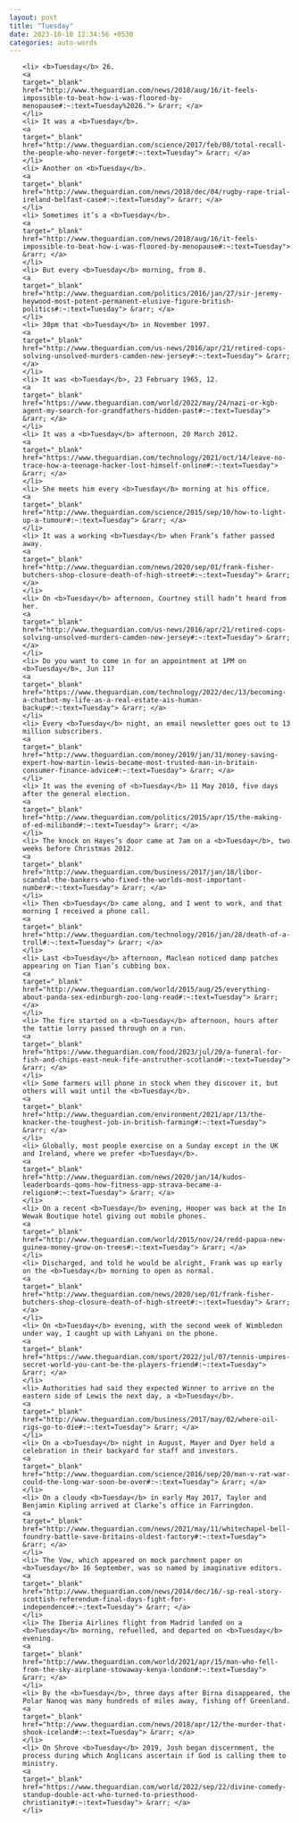 ```yaml
---
layout: post
title: "Tuesday"
date: 2023-10-10 12:34:56 +0530
categories: auto-words
---
```

<ol>

    <li> <b>Tuesday</b> 26.
    <a 
    target="_blank" 
    href="http://www.theguardian.com/news/2018/aug/16/it-feels-impossible-to-beat-how-i-was-floored-by-menopause#:~:text=Tuesday%2026."> &rarr; </a>
    </li>
    <li> It was a <b>Tuesday</b>.
    <a 
    target="_blank" 
    href="http://www.theguardian.com/science/2017/feb/08/total-recall-the-people-who-never-forget#:~:text=Tuesday"> &rarr; </a>
    </li>
    <li> Another on <b>Tuesday</b>.
    <a 
    target="_blank" 
    href="http://www.theguardian.com/news/2018/dec/04/rugby-rape-trial-ireland-belfast-case#:~:text=Tuesday"> &rarr; </a>
    </li>
    <li> Sometimes it’s a <b>Tuesday</b>.
    <a 
    target="_blank" 
    href="http://www.theguardian.com/news/2018/aug/16/it-feels-impossible-to-beat-how-i-was-floored-by-menopause#:~:text=Tuesday"> &rarr; </a>
    </li>
    <li> But every <b>Tuesday</b> morning, from 8.
    <a 
    target="_blank" 
    href="http://www.theguardian.com/politics/2016/jan/27/sir-jeremy-heywood-most-potent-permanent-elusive-figure-british-politics#:~:text=Tuesday"> &rarr; </a>
    </li>
    <li> 30pm that <b>Tuesday</b> in November 1997.
    <a 
    target="_blank" 
    href="http://www.theguardian.com/us-news/2016/apr/21/retired-cops-solving-unsolved-murders-camden-new-jersey#:~:text=Tuesday"> &rarr; </a>
    </li>
    <li> It was <b>Tuesday</b>, 23 February 1965, 12.
    <a 
    target="_blank" 
    href="https://www.theguardian.com/world/2022/may/24/nazi-or-kgb-agent-my-search-for-grandfathers-hidden-past#:~:text=Tuesday"> &rarr; </a>
    </li>
    <li> It was a <b>Tuesday</b> afternoon, 20 March 2012.
    <a 
    target="_blank" 
    href="https://www.theguardian.com/technology/2021/oct/14/leave-no-trace-how-a-teenage-hacker-lost-himself-online#:~:text=Tuesday"> &rarr; </a>
    </li>
    <li> She meets him every <b>Tuesday</b> morning at his office.
    <a 
    target="_blank" 
    href="http://www.theguardian.com/science/2015/sep/10/how-to-light-up-a-tumour#:~:text=Tuesday"> &rarr; </a>
    </li>
    <li> It was a working <b>Tuesday</b> when Frank’s father passed away.
    <a 
    target="_blank" 
    href="http://www.theguardian.com/news/2020/sep/01/frank-fisher-butchers-shop-closure-death-of-high-street#:~:text=Tuesday"> &rarr; </a>
    </li>
    <li> On <b>Tuesday</b> afternoon, Courtney still hadn’t heard from her.
    <a 
    target="_blank" 
    href="http://www.theguardian.com/us-news/2016/apr/21/retired-cops-solving-unsolved-murders-camden-new-jersey#:~:text=Tuesday"> &rarr; </a>
    </li>
    <li> Do you want to come in for an appointment at 1PM on <b>Tuesday</b>, Jun 11?
    <a 
    target="_blank" 
    href="https://www.theguardian.com/technology/2022/dec/13/becoming-a-chatbot-my-life-as-a-real-estate-ais-human-backup#:~:text=Tuesday"> &rarr; </a>
    </li>
    <li> Every <b>Tuesday</b> night, an email newsletter goes out to 13 million subscribers.
    <a 
    target="_blank" 
    href="http://www.theguardian.com/money/2019/jan/31/money-saving-expert-how-martin-lewis-became-most-trusted-man-in-britain-consumer-finance-advice#:~:text=Tuesday"> &rarr; </a>
    </li>
    <li> It was the evening of <b>Tuesday</b> 11 May 2010, five days after the general election.
    <a 
    target="_blank" 
    href="http://www.theguardian.com/politics/2015/apr/15/the-making-of-ed-miliband#:~:text=Tuesday"> &rarr; </a>
    </li>
    <li> The knock on Hayes’s door came at 7am on a <b>Tuesday</b>, two weeks before Christmas 2012.
    <a 
    target="_blank" 
    href="http://www.theguardian.com/business/2017/jan/18/libor-scandal-the-bankers-who-fixed-the-worlds-most-important-number#:~:text=Tuesday"> &rarr; </a>
    </li>
    <li> Then <b>Tuesday</b> came along, and I went to work, and that morning I received a phone call.
    <a 
    target="_blank" 
    href="http://www.theguardian.com/technology/2016/jan/28/death-of-a-troll#:~:text=Tuesday"> &rarr; </a>
    </li>
    <li> Last <b>Tuesday</b> afternoon, Maclean noticed damp patches appearing on Tian Tian’s cubbing box.
    <a 
    target="_blank" 
    href="http://www.theguardian.com/world/2015/aug/25/everything-about-panda-sex-edinburgh-zoo-long-read#:~:text=Tuesday"> &rarr; </a>
    </li>
    <li> The fire started on a <b>Tuesday</b> afternoon, hours after the tattie lorry passed through on a run.
    <a 
    target="_blank" 
    href="https://www.theguardian.com/food/2023/jul/20/a-funeral-for-fish-and-chips-east-neuk-fife-anstruther-scotland#:~:text=Tuesday"> &rarr; </a>
    </li>
    <li> Some farmers will phone in stock when they discover it, but others will wait until the <b>Tuesday</b>.
    <a 
    target="_blank" 
    href="http://www.theguardian.com/environment/2021/apr/13/the-knacker-the-toughest-job-in-british-farming#:~:text=Tuesday"> &rarr; </a>
    </li>
    <li> Globally, most people exercise on a Sunday except in the UK and Ireland, where we prefer <b>Tuesday</b>.
    <a 
    target="_blank" 
    href="http://www.theguardian.com/news/2020/jan/14/kudos-leaderboards-qoms-how-fitness-app-strava-became-a-religion#:~:text=Tuesday"> &rarr; </a>
    </li>
    <li> On a recent <b>Tuesday</b> evening, Hooper was back at the In Wewak Boutique hotel giving out mobile phones.
    <a 
    target="_blank" 
    href="http://www.theguardian.com/world/2015/nov/24/redd-papua-new-guinea-money-grow-on-trees#:~:text=Tuesday"> &rarr; </a>
    </li>
    <li> Discharged, and told he would be alright, Frank was up early on the <b>Tuesday</b> morning to open as normal.
    <a 
    target="_blank" 
    href="http://www.theguardian.com/news/2020/sep/01/frank-fisher-butchers-shop-closure-death-of-high-street#:~:text=Tuesday"> &rarr; </a>
    </li>
    <li> On <b>Tuesday</b> evening, with the second week of Wimbledon under way, I caught up with Lahyani on the phone.
    <a 
    target="_blank" 
    href="https://www.theguardian.com/sport/2022/jul/07/tennis-umpires-secret-world-you-cant-be-the-players-friend#:~:text=Tuesday"> &rarr; </a>
    </li>
    <li> Authorities had said they expected Winner to arrive on the eastern side of Lewis the next day, a <b>Tuesday</b>.
    <a 
    target="_blank" 
    href="http://www.theguardian.com/business/2017/may/02/where-oil-rigs-go-to-die#:~:text=Tuesday"> &rarr; </a>
    </li>
    <li> On a <b>Tuesday</b> night in August, Mayer and Dyer held a celebration in their backyard for staff and investors.
    <a 
    target="_blank" 
    href="http://www.theguardian.com/science/2016/sep/20/man-v-rat-war-could-the-long-war-soon-be-over#:~:text=Tuesday"> &rarr; </a>
    </li>
    <li> On a cloudy <b>Tuesday</b> in early May 2017, Taylor and Benjamin Kipling arrived at Clarke’s office in Farringdon.
    <a 
    target="_blank" 
    href="http://www.theguardian.com/news/2021/may/11/whitechapel-bell-foundry-battle-save-britains-oldest-factory#:~:text=Tuesday"> &rarr; </a>
    </li>
    <li> The Vow, which appeared on mock parchment paper on <b>Tuesday</b> 16 September, was so named by imaginative editors.
    <a 
    target="_blank" 
    href="http://www.theguardian.com/news/2014/dec/16/-sp-real-story-scottish-referendum-final-days-fight-for-independence#:~:text=Tuesday"> &rarr; </a>
    </li>
    <li> The Iberia Airlines flight from Madrid landed on a <b>Tuesday</b> morning, refuelled, and departed on <b>Tuesday</b> evening.
    <a 
    target="_blank" 
    href="http://www.theguardian.com/world/2021/apr/15/man-who-fell-from-the-sky-airplane-stowaway-kenya-london#:~:text=Tuesday"> &rarr; </a>
    </li>
    <li> By the <b>Tuesday</b>, three days after Birna disappeared, the Polar Nanoq was many hundreds of miles away, fishing off Greenland.
    <a 
    target="_blank" 
    href="http://www.theguardian.com/news/2018/apr/12/the-murder-that-shook-iceland#:~:text=Tuesday"> &rarr; </a>
    </li>
    <li> On Shrove <b>Tuesday</b> 2019, Josh began discernment, the process during which Anglicans ascertain if God is calling them to ministry.
    <a 
    target="_blank" 
    href="https://www.theguardian.com/world/2022/sep/22/divine-comedy-standup-double-act-who-turned-to-priesthood-christianity#:~:text=Tuesday"> &rarr; </a>
    </li>